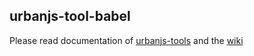 ## urbanjs-tool-babel

Please read documentation of [urbanjs-tools](https://github.com/urbanjs/urbanjs-tools) and the [wiki](https://github.com/urbanjs/urbanjs-tools/wiki)

